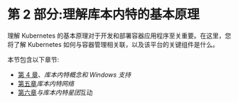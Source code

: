 # 第 2 部分:理解库本内特的基本原理

理解 Kubernetes 的基本原理对于开发和部署容器应用程序至关重要。在这里，您将了解 Kubernetes 如何与容器管理相关联，以及该平台的关键组件是什么。

本节包含以下章节:

*   [第 4 章](04.html)、*库本内特概念和 Windows 支持*
*   [第五章](05.html)*库本内特网络*
*   [第六章](06.html)*与库本内特星团*互动